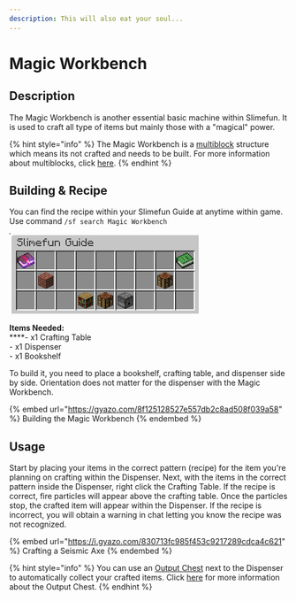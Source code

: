 ```yaml
---
description: This will also eat your soul...
---
```


# Magic Workbench

## Description

The Magic Workbench is another essential basic machine within Slimefun. It is used to craft all type of items but mainly those with a "magical" power.

{% hint style="info" %}
The Magic Workbench is a [multiblock](../../commands/mutiblocks.md) structure which means its not crafted and needs to be built. For more information about multiblocks, click [here](../../commands/mutiblocks.md).
{% endhint %}

## Building & Recipe

You can find the recipe within your Slimefun Guide at anytime within game. Use command `/sf search Magic Workbench`

![Magic Workbench reipe](<../../../.gitbook/assets/image (153).png>)

**Items Needed:**\
****- x1 Crafting Table\
\- x1 Dispenser\
\- x1 Bookshelf

To build it, you need to place a bookshelf, crafting table, and dispenser side by side. Orientation does not matter for the dispenser with the Magic Workbench.&#x20;

{% embed url="https://gyazo.com/8f125128527e557db2c8ad508f039a58" %}
Building the Magic Workbench
{% endembed %}

## Usage

Start by placing your items in the correct pattern (recipe) for the item you're planning on crafting within the Dispenser. Next, with the items in the correct pattern inside the Dispenser, right click the Crafting Table. If the recipe is correct, fire particles will appear above the crafting table. Once the particles stop, the crafted item will appear within the Dispenser. If the recipe is incorrect, you will obtain a warning in chat letting you know the recipe was not recognized.

{% embed url="https://i.gyazo.com/830713fc985f453c9217289cdca4c621" %}
Crafting a Seismic Axe
{% endembed %}

{% hint style="info" %}
You can use an [Output Chest](output-chest.md) next to the Dispenser to automatically collect your crafted items. Click [here](output-chest.md) for more information about the Output Chest.&#x20;
{% endhint %}
